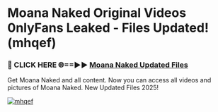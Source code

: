 # Moana Naked Original Videos 0nlyFans Leaked - Files Updated! (mhqef)

<h3>🔴 CLICK HERE 🌐==►► <a href="https://tinyurl.com/up5wt9bj" rel="nofollow">Moana Naked Updated Files</a></h3>

Get Moana Naked and all content. Now you can access all videos and pictures of Moana Naked. New Updated Files 2025!

[![mhqef](https://i.imgur.com/ABiUzMV.gif)](https://tinyurl.com/up5wt9bj)
